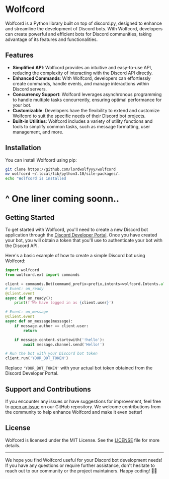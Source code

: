 # Wolfcord

Wolfcord is a Python library built on top of discord.py, designed to enhance and streamline the development of Discord bots. With Wolfcord, developers can create powerful and efficient bots for Discord communities, taking advantage of its features and functionalities.

## Features

- **Simplified API**: Wolfcord provides an intuitive and easy-to-use API, reducing the complexity of interacting with the Discord API directly.
- **Enhanced Commands**: With Wolfcord, developers can effortlessly create commands, handle events, and manage interactions within Discord servers.
- **Concurrency Support**: Wolfcord leverages asynchronous programming to handle multiple tasks concurrently, ensuring optimal performance for your bot.
- **Customizable**: Developers have the flexibility to extend and customize Wolfcord to suit the specific needs of their Discord bot projects.
- **Built-in Utilities**: Wolfcord includes a variety of utility functions and tools to simplify common tasks, such as message formatting, user management, and more.

## Installation

You can install Wolfcord using pip:

```bash
git clone https://github.com/lordwolfyyy/wolfcord
mv wolfcord ~/.local/lib/python3.10/site-packages/.
echo "Wolfcord is installed
```

# ^ One liner coming soonn..

## Getting Started

To get started with Wolfcord, you'll need to create a new Discord bot application through the [Discord Developer Portal](https://discord.com/developers/applications). Once you have created your bot, you will obtain a token that you'll use to authenticate your bot with the Discord API.

Here's a basic example of how to create a simple Discord bot using Wolfcord:

```python
import wolfcord
from wolfcord.ext import commands

client = commands.Bot(command_prefix=prefix,intents=wolfcord.Intents.all())
# Event: on_ready
@client.event
async def on_ready():
    print(f'We have logged in as {client.user}')

# Event: on_message
@client.event
async def on_message(message):
    if message.author == client.user:
        return

    if message.content.startswith('!hello'):
        await message.channel.send('Hello!')

# Run the bot with your Discord bot token
client.run('YOUR_BOT_TOKEN')
```

Replace `'YOUR_BOT_TOKEN'` with your actual bot token obtained from the Discord Developer Portal.



## Support and Contributions

If you encounter any issues or have suggestions for improvement, feel free to [open an issue](https://github.com/lordwolfyyy/wolfcord/issues) on our GitHub repository. We welcome contributions from the community to help enhance Wolfcord and make it even better!

## License

Wolfcord is licensed under the MIT License. See the [LICENSE](https://github.com/lordwolfyy/wolfcord/blob/main/LICENSE) file for more details.

---

We hope you find Wolfcord useful for your Discord bot development needs! If you have any questions or require further assistance, don't hesitate to reach out to our community or the project maintainers. Happy coding! 🐺🤖
